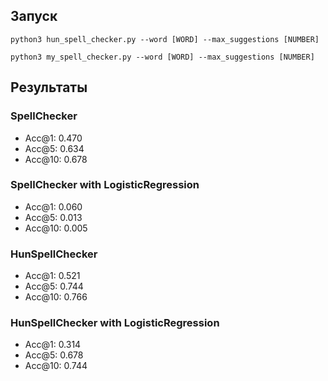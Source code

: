 ## Запуск
```code
python3 hun_spell_checker.py --word [WORD] --max_suggestions [NUMBER]

python3 my_spell_checker.py --word [WORD] --max_suggestions [NUMBER]
```

## Результаты

### SpellChecker
* Acc@1:  0.470
* Acc@5:  0.634
* Acc@10:  0.678

### SpellChecker with LogisticRegression
* Acc@1:  0.060
* Acc@5:  0.013
* Acc@10:  0.005

### HunSpellChecker
* Acc@1:  0.521
* Acc@5:  0.744
* Acc@10:  0.766

### HunSpellChecker with LogisticRegression
* Acc@1:  0.314
* Acc@5:  0.678
* Acc@10:  0.744
